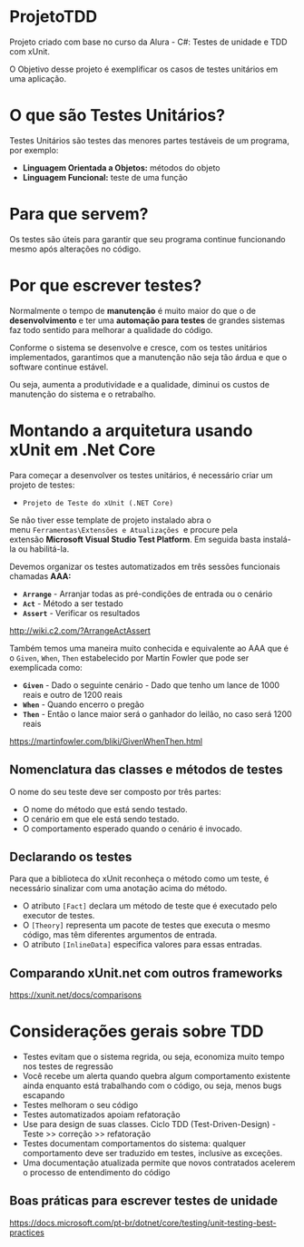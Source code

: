 # ProjetoTDD

Projeto criado com base no curso da Alura - C#: Testes de unidade e TDD com xUnit.

O Objetivo desse projeto é exemplificar os casos de testes unitários em uma aplicação.


# O que são Testes Unitários?

Testes Unitários são testes das menores partes testáveis de um programa, por exemplo:

- **Linguagem Orientada a Objetos:** métodos do objeto
- **Linguagem Funcional:** teste de uma função

# Para que servem?

Os testes são úteis para garantir que seu programa continue funcionando mesmo após alterações no código.

# Por que escrever testes?

Normalmente o tempo de **manutenção** é muito maior do que o de **desenvolvimento** e ter uma **automação para testes** de grandes sistemas faz todo sentido para melhorar a qualidade do código.

Conforme o sistema se desenvolve e cresce, com os testes unitários implementados, garantimos que a manutenção não seja tão árdua e que o software continue estável.

Ou seja, aumenta a produtividade e a qualidade, diminui os custos de manutenção do sistema e o retrabalho.

# Montando a arquitetura usando xUnit em .Net Core

Para começar a desenvolver os testes unitários, é necessário criar um projeto de testes:

- `Projeto de Teste do xUnit (.NET Core)`

Se não tiver esse template de projeto instalado abra o menu `Ferramentas\Extensões e Atualizações`  e procure pela extensão **Microsoft Visual Studio Test Platform**. Em seguida basta instalá-la ou habilitá-la.

Devemos organizar os testes automatizados em três sessões funcionais chamadas **AAA:**

- **`Arrange`** - Arranjar todas as pré-condições de entrada ou o cenário
- **`Act`** - Método a ser testado
- **`Assert`** - Verificar os resultados

http://wiki.c2.com/?ArrangeActAssert

Também temos uma maneira muito conhecida e equivalente ao AAA que é o `Given`, `When`, `Then` estabelecido por Martin Fowler que pode ser exemplicada como:

- **`Given`** - Dado o seguinte cenário - Dado que tenho um lance de 1000 reais e outro de 1200 reais
- **`When`** - Quando encerro o pregão
- **`Then`** - Então o lance maior será o ganhador do leilão, no caso será 1200 reais

https://martinfowler.com/bliki/GivenWhenThen.html

## Nomenclatura das classes e métodos de testes

O nome do seu teste deve ser composto por três partes:

- O nome do método que está sendo testado.
- O cenário em que ele está sendo testado.
- O comportamento esperado quando o cenário é invocado.

## Declarando os testes 

Para que a biblioteca do xUnit reconheça o método como um teste, é necessário sinalizar com uma anotação acima do método.

- O atributo `[Fact]` declara um método de teste que é executado pelo executor de testes.
- O `[Theory]` representa um pacote de testes que executa o mesmo código, mas têm diferentes argumentos de entrada.
- O atributo `[InlineData]` especifica valores para essas entradas.

## ****Comparando xUnit.net com outros frameworks****

https://xunit.net/docs/comparisons


# Considerações gerais sobre TDD

- Testes evitam que o sistema regrida, ou seja, economiza muito tempo nos testes de regressão
- Você recebe um alerta quando quebra algum comportamento existente ainda enquanto está trabalhando com o código, ou seja, menos bugs escapando
- Testes melhoram o seu código
- Testes automatizados apoiam refatoração
- Use para design de suas classes. Ciclo TDD  (Test-Driven-Design) - Teste >> correção >> refatoração
- Testes documentam comportamentos do sistema: qualquer comportamento deve ser traduzido em testes, inclusive as exceções.
- Uma documentação atualizada permite que novos contratados acelerem o processo de entendimento do código


## Boas práticas para escrever testes de unidade

https://docs.microsoft.com/pt-br/dotnet/core/testing/unit-testing-best-practices 
